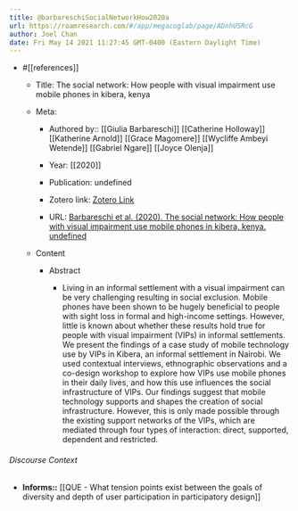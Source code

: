 ```yaml
---
title: @barbareschiSocialNetworkHow2020a
url: https://roamresearch.com/#/app/megacoglab/page/ADnhUSRcG
author: Joel Chan
date: Fri May 14 2021 11:27:45 GMT-0400 (Eastern Daylight Time)
---
```


- #[[references]]

    - Title: The social network: How people with visual impairment use mobile phones in kibera, kenya

    - Meta:

        - Authored by:: [[Giulia Barbareschi]] [[Catherine Holloway]] [[Katherine Arnold]] [[Grace Magomere]] [[Wycliffe Ambeyi Wetende]] [[Gabriel Ngare]] [[Joyce Olenja]]

        - Year: [[2020]]

        - Publication: undefined

        - Zotero link: [Zotero Link](zotero://select/items/7_X92JY6GU)

        - URL: [Barbareschi et al. (2020). The social network: How people with visual impairment use mobile phones in kibera, kenya. undefined](https://doi.org/10.1145/3313831.3376658)

    - Content

        - Abstract

            - Living in an informal settlement with a visual impairment can be very challenging resulting in social exclusion. Mobile phones have been shown to be hugely beneficial to people with sight loss in formal and high-income settings. However, little is known about whether these results hold true for people with visual impairment (VIPs) in informal settlements. We present the findings of a case study of mobile technology use by VIPs in Kibera, an informal settlement in Nairobi. We used contextual interviews, ethnographic observations and a co-design workshop to explore how VIPs use mobile phones in their daily lives, and how this use influences the social infrastructure of VIPs. Our findings suggest that mobile technology supports and shapes the creation of social infrastructure. However, this is only made possible through the existing support networks of the VIPs, which are mediated through four types of interaction: direct, supported, dependent and restricted.

###### Discourse Context

- **Informs::** [[QUE - What tension points exist between the goals of diversity and depth of user participation in participatory design]]
